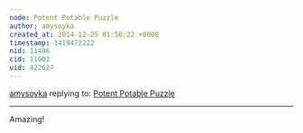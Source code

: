 ```yaml
---
node: Potent Potable Puzzle
author: amysoyka
created_at: 2014-12-25 01:50:22 +0000
timestamp: 1419472222
nid: 11496
cid: 11002
uid: 422627
---
```




[amysoyka](../profile/amysoyka) replying to: [Potent Potable Puzzle](../notes/cfastie/12-24-2014/potent-potable-puzzle)

----
Amazing!
